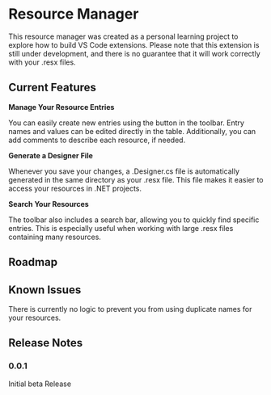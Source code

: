 # Resource Manager

This resource manager was created as a personal learning project to explore how to build VS Code extensions. Please note that this extension is still under development, and there is no guarantee that it will work correctly with your .resx files.


## Current Features

**Manage Your Resource Entries**

You can easily create new entries using the button in the toolbar. Entry names and values can be edited directly in the table. Additionally, you can add comments to describe each resource, if needed.


**Generate a Designer File**

Whenever you save your changes, a .Designer.cs file is automatically generated in the same directory as your .resx file. This file makes it easier to access your resources in .NET projects.


**Search Your Resources**

The toolbar also includes a search bar, allowing you to quickly find specific entries. This is especially useful when working with large .resx files containing many resources.


## Roadmap




## Known Issues

There is currently no logic to prevent you from using duplicate names for your resources.

## Release Notes


### 0.0.1

Initial beta Release
